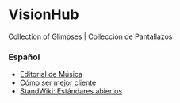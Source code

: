 VisionHub
=========

Collection of Glimpses | Collección de Pantallazos

### Español

- [Editorial de Música](es/editorial-de-musica.md)
- [Cómo ser mejor cliente](es/como-ser-mejor-cliente.md)
- [StandWiki: Estándares abiertos](es/standwiki-estandares-abiertos.md)
